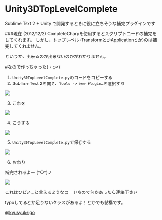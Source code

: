 Unity3DTopLevelComplete
=======================

Sublime Text 2 + Unity で開発するときに役に立ちそうな補完プラグインです


###現在 (2012/12/2)
CompleteCharpを使用するとスクリプトコードの補完をしてくれます。
しかし、トップレベル (TransformとかApplicationとか)のは補完してくれません。

というか、出来るのか出来ないのかがわかりません。


#なので作っちゃった(・ω<)

1. `Unity3DTopLevelComplete.py`のコードをコピーする
2.  Sublime Text 2を開き、`Tools -> New Plugin…`を選択する

 ![](https://dl.dropbox.com/u/18426324/SublimePlugins/Unity3DTopLevelComplete/0.png)

3.  これを 

 ![](https://dl.dropbox.com/u/18426324/SublimePlugins/Unity3DTopLevelComplete/1.png)

4.  こうする

 ![](https://dl.dropbox.com/u/18426324/SublimePlugins/Unity3DTopLevelComplete/2.png)

5.  `Unity3DTopLevelComplete.py`で保存する

 ![](https://dl.dropbox.com/u/18426324/SublimePlugins/Unity3DTopLevelComplete/3.png)

6.  おわり

補完されるよー (^○^)ノ

![](https://dl.dropbox.com/u/18426324/SublimePlugins/Unity3DTopLevelComplete/4.png)


これはひどい…と言えるようなコードなので何かあったら連絡下さい

typoしてるとか足りないクラスがあるよ！とかでも結構です。

[@kyusyukeigo](https://twitter.com/kyusyukeigo)